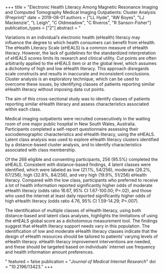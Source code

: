+++
title = "Electronic Health Literacy Among Magnetic Resonance Imaging and Computed Tomography Medical Imaging Outpatients: Cluster Analysis (Preprint)"
date = 2019-08-01
authors = ["LL Hyde", "AW Boyes", "LJ Mackenzie", "L Leigh", "C Oldmeadow", "C Riveros", "R Sanson-Fisher"]
publication_types = ["2"]
abstract = "<sec><title>BACKGROUND</title><p>Variations in an individual’s electronic health (eHealth) literacy may influence the degree to which health consumers can benefit from eHealth. The eHealth Literacy Scale (eHEALS) is a common measure of eHealth literacy. However, the lack of guidelines for the standardized interpretation of eHEALS scores limits its research and clinical utility. Cut points are often arbitrarily applied to the eHEALS item or at the global level, which assumes a dichotomy of high and low eHealth literacy. This approach disregards scale constructs and results in inaccurate and inconsistent conclusions. Cluster analysis is an exploratory technique, which can be used to overcome these issues, by identifying classes of patients reporting similar eHealth literacy without imposing data cut points.</p></sec><sec><title>OBJECTIVE</title><p>The aim of this cross-sectional study was to identify classes of patients reporting similar eHealth literacy and assess characteristics associated within each class.</p></sec><sec><title>METHODS</title><p>Medical imaging outpatients were recruited consecutively in the waiting room of one major public hospital in New South Wales, Australia. Participants completed a self-report questionnaire assessing their sociodemographic characteristics and eHealth literacy, using the eHEALS. Latent class analysis was used to explore eHealth literacy clusters identified by a distance-based cluster analysis, and to identify characteristics associated with class membership.</p></sec><sec><title>RESULTS</title><p>Of the 268 eligible and consenting participants, 256 (95.5%) completed the eHEALS. Consistent with distance-based findings, 4 latent classes were identified, which were labeled as low (21.1%, 54/256), moderate (26.2%, 67/256), high (32.8%, 84/256), and very high (19.9%, 51/256) eHealth literacy. Compared with the low class, participants who preferred to receive a lot of health information reported significantly higher odds of moderate eHealth literacy (odds ratio 16.67, 95% CI 1.67-100.00; P=.02), and those who used the internet at least daily reported significantly higher odds of high eHealth literacy (odds ratio 4.76, 95% CI 1.59-14.29; P=.007).</p></sec><sec><title>CONCLUSIONS</title><p>The identification of multiple classes of eHealth literacy, using both distance-based and latent class analyses, highlights the limitations of using the eHEALS global score as a dichotomous measurement tool. The findings suggest that eHealth literacy support needs vary in this population. The identification of low and moderate eHealth literacy classes indicate that the design of eHealth resources should be tailored to patients’ varying levels of eHealth literacy. eHealth literacy improvement interventions are needed, and these should be targeted based on individuals’ internet use frequency and health information amount preferences.</p></sec>"
featured = false
publication = "*Journal of Medical Internet Research*"
doi = "10.2196/13423."
+++

